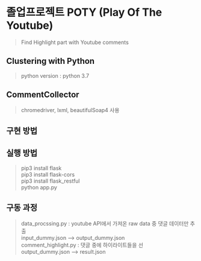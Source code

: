 # 졸업프로젝트 POTY (Play Of The Youtube)

> Find Highlight part with Youtube comments

## Clustering with Python

> python version : python 3.7

## CommentCollector

> chromedriver, lxml, beautifulSoap4 사용

## 구현 방법


## 실행 방법

> pip3 install flask <br>
> pip3 install flask-cors <br>
> pip3 install flask_restful <br>
> python app.py

## 구동 과정 

> data_procssing.py : youtube API에서 가져온 raw data 중 댓글 데이터만 추출<br>
> input_dummy.json --> output_dummy.json <br>
> comment_highlight.py : 댓글 중에 하이라이트들을 선 <br> 
> output_dummy.json --> result.json <br>